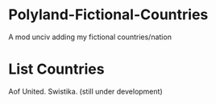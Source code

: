 # Polyland-Fictional-Countries
A mod unciv adding my fictional countries/nation

# List Countries
Aof United.
Swistika. (still under development)
